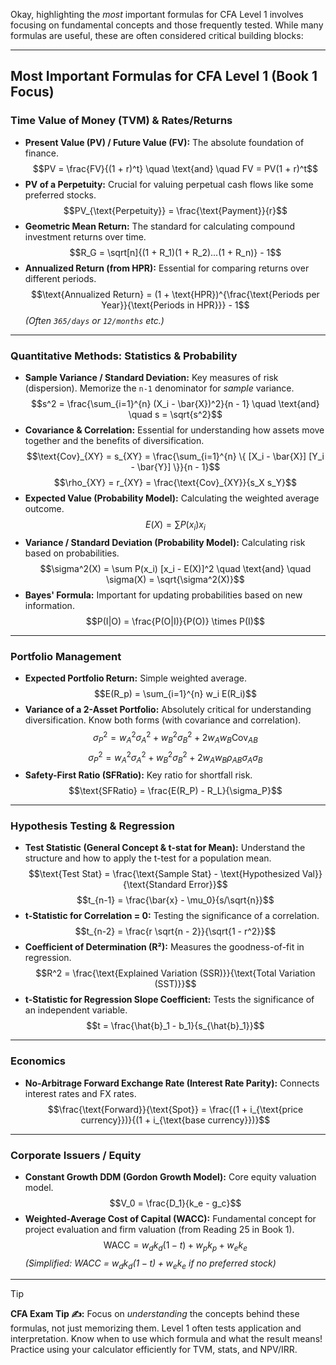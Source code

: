 Okay, highlighting the *most* important formulas for CFA Level 1 involves focusing on fundamental concepts and those frequently tested. While many formulas are useful, these are often considered critical building blocks:

***

## Most Important Formulas for CFA Level 1 (Book 1 Focus)

### Time Value of Money (TVM) & Rates/Returns

* **Present Value (PV) / Future Value (FV):** The absolute foundation of finance.
    $$PV = \frac{FV}{(1 + r)^t} \quad \text{and} \quad FV = PV(1 + r)^t$$
* **PV of a Perpetuity:** Crucial for valuing perpetual cash flows like some preferred stocks.
    $$PV_{\text{Perpetuity}} = \frac{\text{Payment}}{r}$$
* **Geometric Mean Return:** The standard for calculating compound investment returns over time.
    $$R_G = \sqrt[n]{(1 + R_1)(1 + R_2)...(1 + R_n)} - 1$$
* **Annualized Return (from HPR):** Essential for comparing returns over different periods.
    $$\text{Annualized Return} = (1 + \text{HPR})^{\frac{\text{Periods per Year}}{\text{Periods in HPR}}} - 1$$
    *(Often `365/days` or `12/months` etc.)*

***

### Quantitative Methods: Statistics & Probability

* **Sample Variance / Standard Deviation:** Key measures of risk (dispersion). Memorize the `n-1` denominator for *sample* variance.
    $$s^2 = \frac{\sum_{i=1}^{n} (X_i - \bar{X})^2}{n - 1} \quad \text{and} \quad s = \sqrt{s^2}$$
* **Covariance & Correlation:** Essential for understanding how assets move together and the benefits of diversification.
    $$\text{Cov}_{XY} = s_{XY} = \frac{\sum_{i=1}^{n} \{ [X_i - \bar{X}] [Y_i - \bar{Y}] \}}{n - 1}$$
    $$\rho_{XY} = r_{XY} = \frac{\text{Cov}_{XY}}{s_X s_Y}$$
* **Expected Value (Probability Model):** Calculating the weighted average outcome.
    $$E(X) = \sum P(x_i) x_i$$
* **Variance / Standard Deviation (Probability Model):** Calculating risk based on probabilities.
    $$\sigma^2(X) = \sum P(x_i) [x_i - E(X)]^2 \quad \text{and} \quad \sigma(X) = \sqrt{\sigma^2(X)}$$
* **Bayes' Formula:** Important for updating probabilities based on new information.
    $$P(I|O) = \frac{P(O|I)}{P(O)} \times P(I)$$

***

### Portfolio Management

* **Expected Portfolio Return:** Simple weighted average.
    $$E(R_p) = \sum_{i=1}^{n} w_i E(R_i)$$
* **Variance of a 2-Asset Portfolio:** Absolutely critical for understanding diversification. Know both forms (with covariance and correlation).
    $$\sigma_P^2 = w_A^2 \sigma_A^2 + w_B^2 \sigma_B^2 + 2 w_A w_B \text{Cov}_{AB}$$
    $$\sigma_P^2 = w_A^2 \sigma_A^2 + w_B^2 \sigma_B^2 + 2 w_A w_B \rho_{AB} \sigma_A \sigma_B$$
* **Safety-First Ratio (SFRatio):** Key ratio for shortfall risk.
    $$\text{SFRatio} = \frac{E(R_P) - R_L}{\sigma_P}$$

***

### Hypothesis Testing & Regression

* **Test Statistic (General Concept & t-stat for Mean):** Understand the structure and how to apply the t-test for a population mean.
    $$\text{Test Stat} = \frac{\text{Sample Stat} - \text{Hypothesized Val}}{\text{Standard Error}}$$
    $$t_{n-1} = \frac{\bar{x} - \mu_0}{s/\sqrt{n}}$$
* **t-Statistic for Correlation = 0:** Testing the significance of a correlation.
    $$t_{n-2} = \frac{r \sqrt{n - 2}}{\sqrt{1 - r^2}}$$
* **Coefficient of Determination (R²):** Measures the goodness-of-fit in regression.
    $$R^2 = \frac{\text{Explained Variation (SSR)}}{\text{Total Variation (SST)}}$$
* **t-Statistic for Regression Slope Coefficient:** Tests the significance of an independent variable.
    $$t = \frac{\hat{b}_1 - b_1}{s_{\hat{b}_1}}$$

***

### Economics

* **No-Arbitrage Forward Exchange Rate (Interest Rate Parity):** Connects interest rates and FX rates.
    $$\frac{\text{Forward}}{\text{Spot}} = \frac{(1 + i_{\text{price currency}})}{(1 + i_{\text{base currency}})}$$

***

### Corporate Issuers / Equity

* **Constant Growth DDM (Gordon Growth Model):** Core equity valuation model.
    $$V_0 = \frac{D_1}{k_e - g_c}$$
* **Weighted-Average Cost of Capital (WACC):** Fundamental concept for project evaluation and firm valuation (from Reading 25 in Book 1).
    $$\text{WACC} = w_d k_d (1 - t) + w_p k_p + w_e k_e$$
    *(Simplified: WACC = $w_d k_d (1-t) + w_e k_e$ if no preferred stock)*

***

> [!TIP]
> **CFA Exam Tip ✍️:** Focus on *understanding* the concepts behind these formulas, not just memorizing them. Level 1 often tests application and interpretation. Know when to use which formula and what the result means! Practice using your calculator efficiently for TVM, stats, and NPV/IRR.